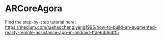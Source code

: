 # ARCoreAgora

Find the step-by-step tutorial here: 
https://medium.com/@shaocheng.yang1995/how-to-build-an-augmented-reality-remote-assistance-app-in-android-ffde6406dff5
